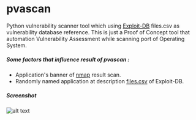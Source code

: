# pvascan
Python vulnerability scanner tool which using [Exploit-DB][edb] files.csv as vulnerability database reference. 
This is just a Proof of Concept tool that automation Vulnerability Assessment while scanning port of Operating System.

##### Some factors that influence result of pvascan :
* Application's banner of [nmap][nmp] result scan.
* Randomly named application at description [files.csv][csv] of Exploit-DB.

##### Screenshot
![alt text][sc1]

[edb]: https://www.exploit-db.com/
[nmp]: https://nmap.org/
[csv]: https://gitlab.com/exploit-database/exploitdb/-/raw/main/files_exploits.csv
[sc1]: https://lh3.googleusercontent.com/-XI1h_Hz0pxE/Vk6aeU-TtZI/AAAAAAAAB_o/-vxsiDiNa3k/h409/pvascan.png "pvascan"
